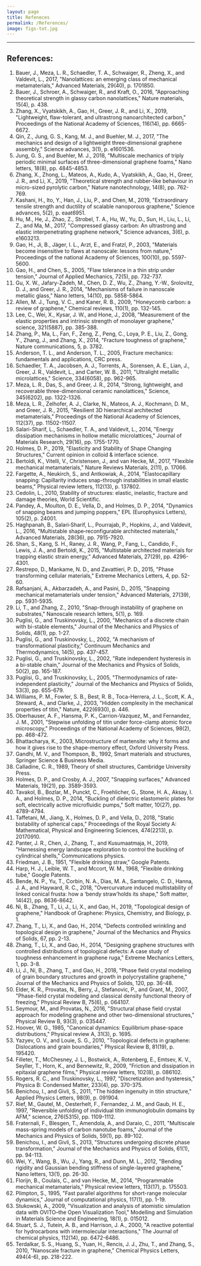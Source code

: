 ```yaml
---
layout: page
title: Refeneces
permalink: /References/
image: figs-tot.jpg
---
```


***
## References:
1. Bauer, J., Meza, L. R., Schaedler, T. A., Schwaiger, R., Zheng, X., and Valdevit, L., 2017, "Nanolattices: an emerging class of mechanical metamaterials," Advanced Materials, 29(40), p. 1701850.
2. Bauer, J., Schroer, A., Schwaiger, R., and Kraft, O., 2016, "Approaching theoretical strength in glassy carbon nanolattices," Nature materials, 15(4), p. 438.
3. Zhang, X., Vyatskikh, A., Gao, H., Greer, J. R., and Li, X., 2019, "Lightweight, flaw-tolerant, and ultrastrong nanoarchitected carbon," Proceedings of the National Academy of Sciences, 116(14), pp. 6665-6672.
4. Qin, Z., Jung, G. S., Kang, M. J., and Buehler, M. J., 2017, "The mechanics and design of a lightweight three-dimensional graphene assembly," Science advances, 3(1), p. e1601536.
5. Jung, G. S., and Buehler, M. J., 2018, "Multiscale mechanics of triply periodic minimal surfaces of three-dimensional graphene foams," Nano letters, 18(8), pp. 4845-4853.
6. Zhang, X., Zhong, L., Mateos, A., Kudo, A., Vyatskikh, A., Gao, H., Greer, J. R., and Li, X., 2019, "Theoretical strength and rubber-like behaviour in micro-sized pyrolytic carbon," Nature nanotechnology, 14(8), pp. 762-769.
7. Kashani, H., Ito, Y., Han, J., Liu, P., and Chen, M., 2019, "Extraordinary tensile strength and ductility of scalable nanoporous graphene," Science advances, 5(2), p. eaat6951.
8. Hu, M., He, J., Zhao, Z., Strobel, T. A., Hu, W., Yu, D., Sun, H., Liu, L., Li, Z., and Ma, M., 2017, "Compressed glassy carbon: An ultrastrong and elastic interpenetrating graphene network," Science advances, 3(6), p. e1603213.
9. Gao, H., Ji, B., Jäger, I. L., Arzt, E., and Fratzl, P., 2003, "Materials become insensitive to flaws at nanoscale: lessons from nature," Proceedings of the national Academy of Sciences, 100(10), pp. 5597-5600.
10. Gao, H., and Chen, S., 2005, "Flaw tolerance in a thin strip under tension," Journal of Applied Mechanics, 72(5), pp. 732-737.
11. Gu, X. W., Jafary-Zadeh, M., Chen, D. Z., Wu, Z., Zhang, Y.-W., Srolovitz, D. J., and Greer, J. R., 2014, "Mechanisms of failure in nanoscale metallic glass," Nano letters, 14(10), pp. 5858-5864.
12. Allen, M. J., Tung, V. C., and Kaner, R. B., 2009, "Honeycomb carbon: a review of graphene," Chemical reviews, 110(1), pp. 132-145.
13. Lee, C., Wei, X., Kysar, J. W., and Hone, J., 2008, "Measurement of the elastic properties and intrinsic strength of monolayer graphene," science, 321(5887), pp. 385-388.
14. Zhang, P., Ma, L., Fan, F., Zeng, Z., Peng, C., Loya, P. E., Liu, Z., Gong, Y., Zhang, J., and Zhang, X., 2014, "Fracture toughness of graphene," Nature communications, 5, p. 3782.
15. Anderson, T. L., and Anderson, T. L., 2005, Fracture mechanics: fundamentals and applications, CRC press.
16. Schaedler, T. A., Jacobsen, A. J., Torrents, A., Sorensen, A. E., Lian, J., Greer, J. R., Valdevit, L., and Carter, W. B., 2011, "Ultralight metallic microlattices," Science, 334(6058), pp. 962-965.
17. Meza, L. R., Das, S., and Greer, J. R., 2014, "Strong, lightweight, and recoverable three-dimensional ceramic nanolattices," Science, 345(6202), pp. 1322-1326.
18. Meza, L. R., Zelhofer, A. J., Clarke, N., Mateos, A. J., Kochmann, D. M., and Greer, J. R., 2015, "Resilient 3D hierarchical architected metamaterials," Proceedings of the National Academy of Sciences, 112(37), pp. 11502-11507.
19. Salari-Sharif, L., Schaedler, T. A., and Valdevit, L., 2014, "Energy dissipation mechanisms in hollow metallic microlattices," Journal of Materials Research, 29(16), pp. 1755-1770.
20. Holmes, D. P., 2019, "Elasticity and Stability of Shape Changing Structures," Current opinion in colloid & interface science.
21. Bertoldi, K., Vitelli, V., Christensen, J., and van Hecke, M., 2017, "Flexible mechanical metamaterials," Nature Reviews Materials, 2(11), p. 17066.
22. Fargette, A., Neukirch, S., and Antkowiak, A., 2014, "Elastocapillary snapping: Capillarity induces snap-through instabilities in small elastic beams," Physical review letters, 112(13), p. 137802.
23. Cedolin, L., 2010, Stability of structures: elastic, inelastic, fracture and damage theories, World Scientific.
24. Pandey, A., Moulton, D. E., Vella, D., and Holmes, D. P., 2014, "Dynamics of snapping beams and jumping poppers," EPL (Europhysics Letters), 105(2), p. 24001.
25. Haghpanah, B., Salari‐Sharif, L., Pourrajab, P., Hopkins, J., and Valdevit, L., 2016, "Multistable shape‐reconfigurable architected materials," Advanced Materials, 28(36), pp. 7915-7920.
26. Shan, S., Kang, S. H., Raney, J. R., Wang, P., Fang, L., Candido, F., Lewis, J. A., and Bertoldi, K., 2015, "Multistable architected materials for trapping elastic strain energy," Advanced Materials, 27(29), pp. 4296-4301.
27. Restrepo, D., Mankame, N. D., and Zavattieri, P. D., 2015, "Phase transforming cellular materials," Extreme Mechanics Letters, 4, pp. 52-60.
28. Rafsanjani, A., Akbarzadeh, A., and Pasini, D., 2015, "Snapping mechanical metamaterials under tension," Advanced Materials, 27(39), pp. 5931-5935.
29. Li, T., and Zhang, Z., 2010, "Snap-through instability of graphene on substrates," Nanoscale research letters, 5(1), p. 169.
30. Puglisi, G., and Truskinovsky, L., 2000, "Mechanics of a discrete chain with bi-stable elements," Journal of the Mechanics and Physics of Solids, 48(1), pp. 1-27.
31. Puglisi, G., and Truskinovsky, L., 2002, "A mechanism of transformational plasticity," Continuum Mechanics and Thermodynamics, 14(5), pp. 437-457.
32. Puglisi, G., and Truskinovsky, L., 2002, "Rate independent hysteresis in a bi-stable chain," Journal of the Mechanics and Physics of Solids, 50(2), pp. 165-187.
33. Puglisi, G., and Truskinovsky, L., 2005, "Thermodynamics of rate-independent plasticity," Journal of the Mechanics and Physics of Solids, 53(3), pp. 655-679.
34. Williams, P. M., Fowler, S. B., Best, R. B., Toca-Herrera, J. L., Scott, K. A., Steward, A., and Clarke, J., 2003, "Hidden complexity in the mechanical properties of titin," Nature, 422(6930), p. 446.
35. Oberhauser, A. F., Hansma, P. K., Carrion-Vazquez, M., and Fernandez, J. M., 2001, "Stepwise unfolding of titin under force-clamp atomic force microscopy," Proceedings of the National Academy of Sciences, 98(2), pp. 468-472.
36. Bhattacharya, K., 2003, Microstructure of martensite: why it forms and how it gives rise to the shape-memory effect, Oxford University Press.
37. Gandhi, M. V., and Thompson, B., 1992, Smart materials and structures, Springer Science & Business Media.
38. Calladine, C. R., 1989, Theory of shell structures, Cambridge University Press.
39. Holmes, D. P., and Crosby, A. J., 2007, "Snapping surfaces," Advanced Materials, 19(21), pp. 3589-3593.
40. Tavakol, B., Bozlar, M., Punckt, C., Froehlicher, G., Stone, H. A., Aksay, I. A., and Holmes, D. P., 2014, "Buckling of dielectric elastomeric plates for soft, electrically active microfluidic pumps," Soft matter, 10(27), pp. 4789-4794.
41. Taffetani, M., Jiang, X., Holmes, D. P., and Vella, D., 2018, "Static bistability of spherical caps," Proceedings of the Royal Society A: Mathematical, Physical and Engineering Sciences, 474(2213), p. 20170910.
42. Panter, J. R., Chen, J., Zhang, T., and Kusumaatmaja, H., 2019, "Harnessing energy landscape exploration to control the buckling of cylindrical shells," Communications physics.
43. Friedman, J. B., 1951, "Flexible drinking straw," Google Patents.
44. Harp, H. J., Leible, W. T., and Mccort, W. M., 1968, "Flexible drinking tube," Google Patents.
45. Bende, N. P., Yu, T., Corbin, N. A., Dias, M. A., Santangelo, C. D., Hanna, J. A., and Hayward, R. C., 2018, "Overcurvature induced multistability of linked conical frusta: how a ‘bendy straw’holds its shape," Soft matter, 14(42), pp. 8636-8642.
46. Ni, B., Zhang, T., Li, J., Li, X., and Gao, H., 2019, "Topological design of graphene," Handbook of Graphene: Physics, Chemistry, and Biology, p. 1.
47. Zhang, T., Li, X., and Gao, H., 2014, "Defects controlled wrinkling and topological design in graphene," Journal of the Mechanics and Physics of Solids, 67, pp. 2-13.
48. Zhang, T., Li, X., and Gao, H., 2014, "Designing graphene structures with controlled distributions of topological defects: A case study of toughness enhancement in graphene ruga," Extreme Mechanics Letters, 1, pp. 3-8.
49. Li, J., Ni, B., Zhang, T., and Gao, H., 2018, "Phase field crystal modeling of grain boundary structures and growth in polycrystalline graphene," Journal of the Mechanics and Physics of Solids, 120, pp. 36-48.
50. Elder, K. R., Provatas, N., Berry, J., Stefanovic, P., and Grant, M., 2007, "Phase-field crystal modeling and classical density functional theory of freezing," Physical Review B, 75(6), p. 064107.
51. Seymour, M., and Provatas, N., 2016, "Structural phase field crystal approach for modeling graphene and other two-dimensional structures," Physical Review B, 93(3), p. 035447.
52. Hoover, W. G., 1985, "Canonical dynamics: Equilibrium phase-space distributions," Physical review A, 31(3), p. 1695.
53. Yazyev, O. V., and Louie, S. G., 2010, "Topological defects in graphene: Dislocations and grain boundaries," Physical Review B, 81(19), p. 195420.
54. Filleter, T., McChesney, J. L., Bostwick, A., Rotenberg, E., Emtsev, K. V., Seyller, T., Horn, K., and Bennewitz, R., 2009, "Friction and dissipation in epitaxial graphene films," Physical review letters, 102(8), p. 086102.
55. Rogers, R. C., and Truskinovsky, L., 1997, "Discretization and hysteresis," Physica B: Condensed Matter, 233(4), pp. 370-375.
56. Benichou, I., and Givli, S., 2011, "The hidden ingenuity in titin structure," Applied Physics Letters, 98(9), p. 091904.
57. Rief, M., Gautel, M., Oesterhelt, F., Fernandez, J. M., and Gaub, H. E., 1997, "Reversible unfolding of individual titin immunoglobulin domains by AFM," science, 276(5315), pp. 1109-1112.
58. Fraternali, F., Blesgen, T., Amendola, A., and Daraio, C., 2011, "Multiscale mass-spring models of carbon nanotube foams," Journal of the Mechanics and Physics of Solids, 59(1), pp. 89-102.
59. Benichou, I., and Givli, S., 2013, "Structures undergoing discrete phase transformation," Journal of the Mechanics and Physics of Solids, 61(1), pp. 94-113.
60. Wei, Y., Wang, B., Wu, J., Yang, R., and Dunn, M. L., 2012, "Bending rigidity and Gaussian bending stiffness of single-layered graphene," Nano letters, 13(1), pp. 26-30.
61. Florijn, B., Coulais, C., and van Hecke, M., 2014, "Programmable mechanical metamaterials," Physical review letters, 113(17), p. 175503.
62. Plimpton, S., 1995, "Fast parallel algorithms for short-range molecular dynamics," Journal of computational physics, 117(1), pp. 1-19.
63. Stukowski, A., 2009, "Visualization and analysis of atomistic simulation data with OVITO–the Open Visualization Tool," Modelling and Simulation in Materials Science and Engineering, 18(1), p. 015012.
64. Stuart, S. J., Tutein, A. B., and Harrison, J. A., 2000, "A reactive potential for hydrocarbons with intermolecular interactions," The Journal of chemical physics, 112(14), pp. 6472-6486.
65. Terdalkar, S. S., Huang, S., Yuan, H., Rencis, J. J., Zhu, T., and Zhang, S., 2010, "Nanoscale fracture in graphene," Chemical Physics Letters, 494(4-6), pp. 218-222.



<!--
### Headings by default:

# This is the default title
## This is the default title
### This is the default title
#### This is the default title
##### This is the default title
###### This is the default title

{% highlight markdown %}
## Heading first level
### Heading second level
#### Heading third level
{% endhighlight %}

***

### Lists

#### Ordered list example:

1. Poutine drinking vinegar bitters.
2. Coloring book distillery fanny pack.
3. Venmo biodiesel gentrify enamel pin meditation.
4. Jean shorts shaman listicle pickled portland.
5. Salvia mumblecore brunch iPhone migas.

***

#### Unordered list example:

* Bitters semiotics vice thundercats synth.
* Literally cred narwhal bitters wayfarers.
* Kale chips chartreuse paleo tbh street art marfa.
* Mlkshk polaroid sriracha brooklyn.
* Pug you probably haven't heard of them air plant man bun.

{% highlight markdown %}
1. Order list item 1
2. Order list item 1

* Unordered list item 1
* Unordered list item 2
{% endhighlight %}

***

### Quotes

> Coming together is a beginning; keeping together is progress; working together is success. — Edward Everett Hale

***

### Syntax Highlighter

{% highlight js %}
  $('.top').click(function () {
    $('html, body').stop().animate({ scrollTop: 0 }, 'slow', 'swing');
  });
  $(window).scroll(function () {
    if ($(this).scrollTop() > $(window).height()) {
      $('.top').addClass("top-active");
    } else {
      $('.top').removeClass("top-active");
    };
  });
{% endhighlight %}

***

### Videos

<iframe src="https://www.youtube.com/embed/iWowJBRMtpc" frameborder="0" allowfullscreen></iframe>

***

### Images

![]({{site.baseurl}}/images/09.jpg)
*Backyard*

***
-->